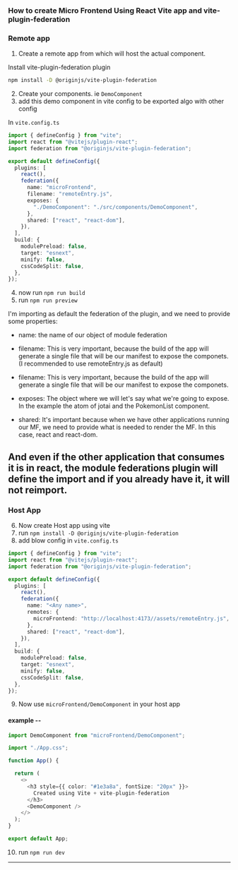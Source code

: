 ### How to create Micro Frontend Using React Vite app and vite-plugin-federation

### Remote app
1. Create a remote app from which will host the actual component.
   
Install vite-plugin-federation plugin
 ```sh
 npm install -D @originjs/vite-plugin-federation
 ```

2. Create your components. ie `DemoComponent`
3. add this demo component in vite config to be exported algo with other config
   
In `vite.config.ts`

```ts
import { defineConfig } from "vite";
import react from "@vitejs/plugin-react";
import federation from "@originjs/vite-plugin-federation";

export default defineConfig({
  plugins: [
    react(),
    federation({
      name: "microFrontend",
      filename: "remoteEntry.js",
      exposes: {
        "./DemoComponent": "./src/components/DemoComponent",
      },
      shared: ["react", "react-dom"],
    }),
  ],
  build: {
    modulePreload: false,
    target: "esnext",
    minify: false,
    cssCodeSplit: false,
  },
});
```

4. now run `npm run build`
5. run `npm run preview`

I'm importing as default the federation of the plugin, and we need to provide some properties:

- name: the name of our object of module federation

- filename: This is very important, because the build of the app will generate a single file that will be our manifest to expose the componets. (I recommended to use remoteEntry.js as default)

- filename: This is very important, because the build of the app will generate a single file that will be our manifest to expose the componets.

- exposes: The object where we will let's say what we're going to expose. In the example the atom of jotai and the PokemonList component.

- shared: It's important because when we have other applications running our MF, we need to provide what is needed to render the MF. In this case, react and react-dom.
  
And even if the other application that consumes it is in react, the module federations plugin will define the import and if you already have it, it will not reimport.
---
### Host App
6. Now create Host app using vite
7. run `npm install -D @originjs/vite-plugin-federation`
8. add blow config in `vite.config.ts`

```ts
import { defineConfig } from "vite";
import react from "@vitejs/plugin-react";
import federation from "@originjs/vite-plugin-federation";

export default defineConfig({
  plugins: [
    react(),
    federation({
      name: "<Any name>",
      remotes: {
        microFrontend: "http://localhost:4173//assets/remoteEntry.js",
      },
      shared: ["react", "react-dom"],
    }),
  ],
  build: {
    modulePreload: false,
    target: "esnext",
    minify: false,
    cssCodeSplit: false,
  },
});
```

9. Now use `microFrontend/DemoComponent` in your host app

#### example --

```ts
import DemoComponent from "microFrontend/DemoComponent";

import "./App.css";

function App() {

  return (
    <>
      <h3 style={{ color: "#1e3a8a", fontSize: "20px" }}>
        Created using Vite + vite-plugin-federation
      </h3>
      <DemoComponent />
    </>
  );
}

export default App;
```
10. run `npm run dev`
---
